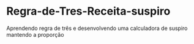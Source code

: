 # Regra-de-Tres-Receita-suspiro
Aprendendo regra de três e desenvolvendo uma calculadora de suspiro mantendo a proporção
